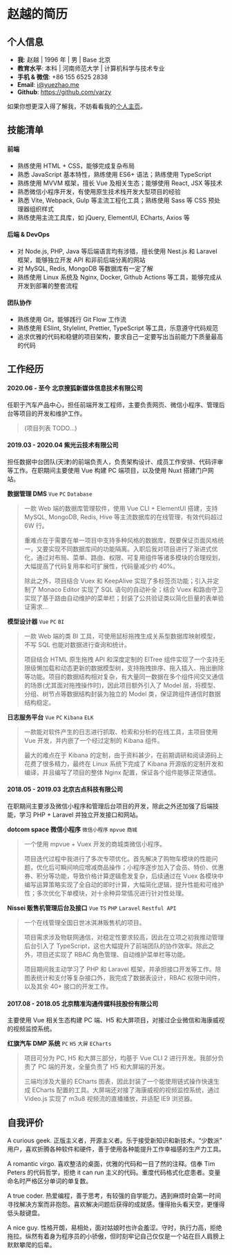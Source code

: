 # 赵越的简历

## 个人信息

- **我**: 赵越 | 1996 年 | 男 | Base 北京
- **教育水平**: 本科 | 河南师范大学 | 计算机科学与技术专业
- **手机 & 微信**: +86 155 6525 2838
- **Email**: i@yuezhao.me
- **Github**: <https://github.com/varzy>

如果你想更深入得了解我，不妨看看我的[个人主页](https://varzy.me/)。

## 技能清单

#### 前端

- 熟练使用 HTML + CSS，能够完成复杂布局
- 熟悉 JavaScript 基本特性，熟练使用 ES6+ 语法；熟练使用 TypeScript
- 熟练使用 MVVM 框架，擅长 Vue 及相关生态；能够使用 React, JSX 等技术
- 熟悉微信小程序开发，有使用原生技术栈开发大型项目的经验
- 熟悉 Vite, Webpack, Gulp 等主流工程化工具；熟练使用 Sass 等 CSS 预处理器组织样式
- 熟练使用主流工具库，如 jQuery, ElementUI, ECharts, Axios 等

#### 后端 & DevOps

- 对 Node.js, PHP, Java 等后端语言均有涉猎，擅长使用 Nest.js 和 Laravel 框架，能够独立开发 API 和非前后端分离的网站
- 对 MySQL, Redis, MongoDB 等数据库有一定了解
- 熟练使用 Linux 系统及 Nginx, Docker, Github Actions 等工具，能够完成从开发到部署的整套流程

#### 团队协作

- 熟练使用 Git，能够践行 Git Flow 工作流
- 熟练使用 ESlint, Stylelint, Prettier, TypeScript 等工具，乐意遵守代码规范
- 追求优雅的代码和稳健的项目架构，要求自己一定要写出当前能力下质量最高的代码

## 工作经历

#### 2020.06 - 至今 北京搜狐新媒体信息技术有限公司

任职于汽车产品中心，担任前端开发工程师，主要负责网页、微信小程序、管理后台等项目的开发和维护工作。

> (项目列表 TODO...)

#### 2019.03 - 2020.04 紫光云技术有限公司

担任数据中台团队(天津)的前端负责人，负责架构设计、成员工作安排、代码评审等工作。在职期间主要使用 Vue 构建 PC 端项目，以及使用 Nuxt 搭建门户网站。

**数据管理 DMS** `Vue` `PC` `Database`

> 一款 Web 端的数据库管理软件，使用 Vue CLI + ElementUI 搭建，支持 MySQL, MongoDB, Redis, Hive 等主流数据库的在线管理，有效代码超过 6W 行。
>
> 重难点在于需要在单一项目中支持多种风格的数据库，既要保证页面风格统一，又要实现不同数据库间的功能隔离。入职后我对项目进行了渐进式优化，通过对布局、菜单、路由、权限、可复用组件等诸多模块的合理规划，大幅提高了代码复用率和可扩展性，代码量减少约 40%。
>
> 除此之外，项目结合 Vuex 和 KeepAlive 实现了多标签页功能；引入并定制了 Monaco Editor 实现了 SQL 语句的自动补全；结合 Vuex 和路由守卫实现了基于路由自动维护的菜单栏；封装了公共验证类以简化巨量的表单验证需求...

**模型设计器** `Vue` `PC` `BI`

> 一款 Web 端的类 BI 工具，可使用鼠标拖拽生成关系型数据库映射模型，不写 SQL 也能对数据进行查询和统计。
>
> 项目结合 HTML 原生拖拽 API 和深度定制的 ElTree 组件实现了一个支持无限级懒加载和动态更新的数据模型树，支持拖拽排序、拖入插入、拖出删除等功能。项目的数据结构相对复杂，有大量同一数据在多个组件间交叉通信的场景(尤其面对拖拽操作时)，因此项目额外引入了 Model 层，将模型、分组、树节点等数据结构封装为独立的 Model 类，保证跨组件通信时数据结构稳定。

**日志服务平台** `Vue` `PC` `Kibana` `ELK`

> 一款能对软件产生的日志进行抓取、检索和分析的在线工具，主项目使用 Vue 开发，并内嵌了一个经过定制的 Kibana 组件。
>
> 最大的难点在于 Kibana 的定制，由于资料甚少，在前期调研和阅读源码上花费了很多精力，最终在 Linux 系统下完成了 Kibana 开源版的定制开发和编译，并且编写了项目的整体 Nginx 配置，保证各个组件能够正常通信。

#### 2018.05 - 2019.03 北京古点科技有限公司

在职期间主要涉及微信小程序和管理后台项目的开发，除此之外还加强了后端技能，学习 PHP + Laravel 并独立开发接口和网站。

**dotcom space 微信小程序** `微信小程序` `mpvue` `商城`

> 一个使用 mpvue + Vuex 开发的商城类微信小程序。
>
> 项目迭代过程中我进行了多次专项优化。首先解决了购物车模块的性能问题，优化后可瞬间响应增减商品操作；小程序逐步加入了会员、特价、优惠券、积分等功能，导致价格计算逻辑愈发复杂，后续通过在 Vuex 各模块中编写运算策略实现了全自动的即时计算，大幅简化逻辑，提升性能和可维护性；多次优化下单模块，对十余种异常情况进行针对性处理。

**Nissei 贩售机管理后台及接口** `Vue` `TS` `PHP` `Laravel` `Restful API`

> 一个在线管理全国日世冰淇淋贩售机的项目。
>
> 项目需求涉及物联网通信，对稳定性要求较高，因此在立项之初我推动管理后台引入了 TypeScript，这也大幅提升了前端团队的协作效率。除此之外，项目还实现了 RBAC 角色管理、自动维护菜单栏等功能。
>
> 项目期间我主动学习了 PHP 和 Laravel 框架，并承担接口开发等工作。除图表统计和支付等复杂接口外，我完成了数据表设计，RBAC 权限中间件，以及其余 40+ 接口的开发工作。

#### 2017.08 - 2018.05 北京精准沟通传媒科技股份有限公司

主要使用 Vue 相关生态构建 PC 端、H5 和大屏项目，对接过企业微信和海康威视的视频监控系统。

**红旗汽车 DMP 系统** `PC` `H5` `大屏` `ECharts`

> 项目可分为 PC, H5 和大屏三部分，均基于 Vue CLI 2 进行开发。我部分负责了 PC 端的开发，全量负责了 H5 和大屏端的开发。
>
> 三端均涉及大量的 ECharts 图表，因此封装了一个能使用链式操作快速生成 ECharts 配置的工具。大屏端还对接了海康威视的视频监控系统，通过 Video.js 实现了 m3u8 视频流的直播播放，并适配 IE9 浏览器。

## 自我评价

A curious geek. 正版主义者，开源主义者。乐于接受新知识和新技术。“少数派” 用户，喜欢折腾各种软件和硬件，善于使用各种能提升工作幸福感的生产力工具。

A romantic virgo. 喜欢整洁的桌面，优雅的代码和一目了然的注释。信奉 Tim Peters 的代码哲学，拒绝 it can run 主义的代码。重度代码格式化症患者。变量命名时严格区分单词的单复数。

A true coder. 热爱编程，善于思考，有较强的自学能力。遇到麻烦时会第一时间寻找解决方案而非抱怨。喜欢解决问题后获得的成就感。懂得抬头看天空，更懂得低头敲键盘。

A nice guy. 性格开朗，易相处，面对姑娘时也许会羞涩。守时，执行力高，拒绝拖拉。纵然有着身为程序员的小骄傲，但时刻牢记自己仅仅是一个站在巨人肩膀上默默攀爬的后辈。

